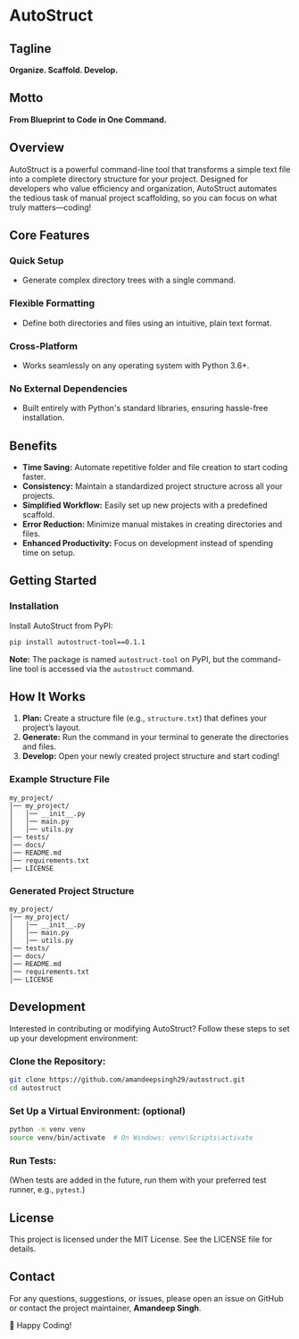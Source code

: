 # AutoStruct

## Tagline
**Organize. Scaffold. Develop.**

## Motto
**From Blueprint to Code in One Command.**

## Overview
AutoStruct is a powerful command-line tool that transforms a simple text file into a complete directory structure for your project. Designed for developers who value efficiency and organization, AutoStruct automates the tedious task of manual project scaffolding, so you can focus on what truly matters—coding!

## Core Features

### Quick Setup
- Generate complex directory trees with a single command.

### Flexible Formatting
- Define both directories and files using an intuitive, plain text format.

### Cross-Platform
- Works seamlessly on any operating system with Python 3.6+.

### No External Dependencies
- Built entirely with Python's standard libraries, ensuring hassle-free installation.

## Benefits
- **Time Saving:** Automate repetitive folder and file creation to start coding faster.
- **Consistency:** Maintain a standardized project structure across all your projects.
- **Simplified Workflow:** Easily set up new projects with a predefined scaffold.
- **Error Reduction:** Minimize manual mistakes in creating directories and files.
- **Enhanced Productivity:** Focus on development instead of spending time on setup.

## Getting Started

### Installation
Install AutoStruct from PyPI:
```bash
pip install autostruct-tool==0.1.1
```
**Note:** The package is named `autostruct-tool` on PyPI, but the command-line tool is accessed via the `autostruct` command.

## How It Works
1. **Plan:** Create a structure file (e.g., `structure.txt`) that defines your project’s layout.
2. **Generate:** Run the command in your terminal to generate the directories and files.
3. **Develop:** Open your newly created project structure and start coding!

### Example Structure File
```
my_project/
│── my_project/
│   │── __init__.py
│   │── main.py
│   │── utils.py
│── tests/
│── docs/
│── README.md
│── requirements.txt
│── LICENSE
```

### Generated Project Structure
```
my_project/
│── my_project/
│   │── __init__.py
│   │── main.py
│   │── utils.py
│── tests/
│── docs/
│── README.md
│── requirements.txt
│── LICENSE
```

## Development
Interested in contributing or modifying AutoStruct? Follow these steps to set up your development environment:

### Clone the Repository:
```bash
git clone https://github.com/amandeepsingh29/autostruct.git
cd autostruct
```

### Set Up a Virtual Environment: (optional)
```bash
python -m venv venv
source venv/bin/activate  # On Windows: venv\Scripts\activate
```


### Run Tests:
(When tests are added in the future, run them with your preferred test runner, e.g., `pytest`.)

## License
This project is licensed under the MIT License. See the LICENSE file for details.

## Contact
For any questions, suggestions, or issues, please open an issue on GitHub or contact the project maintainer, **Amandeep Singh**.

🚀 Happy Coding!